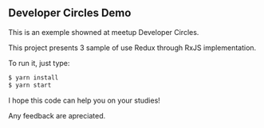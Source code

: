 ## Developer Circles Demo

This is an exemple showned at meetup Developer Circles.

This project presents 3 sample of use Redux through RxJS implementation.

To run it, just type:

```bash
$ yarn install
$ yarn start
```

I hope this code can help you on your studies!

Any feedback are apreciated.
